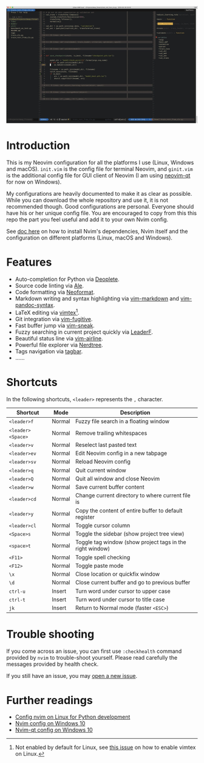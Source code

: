 <p align="center">
<img src="images/demo_look.jpg" width="600">
</p>

# Introduction

This is my Neovim configuration for all the platforms I use (Linux, Windows and
macOS). `init.vim` is the config file for terminal Neovim, and `ginit.vim` is
the additional config file for GUI client of Neovim (I am using
[neovim-qt](https://github.com/equalsraf/neovim-qt) for now on Windows).

My configurations are heavily documented to make it as clear as possible. While
you can download the whole repository and use it, it is not recommended though.
Good configurations are personal. Everyone should have his or her unique config
file. You are encouraged to copy from this this repo the part you feel useful
and add it to your own Nvim config.

See [doc here](docs/README.md) on how to install Nvim's dependencies, Nvim
itself and the configuration on different platforms (Linux, macOS and Windows).

# Features #

+ Auto-completion for Python via [Deoplete](https://github.com/Shougo/deoplete.nvim).
+ Source code linting via [Ale](https://github.com/dense-analysis/ale).
+ Code formatting via [Neoformat](https://github.com/sbdchd/neoformat).
+ Markdown writing and syntax highlighting via [vim-markdown](https://github.com/plasticboy/vim-markdown) and [vim-pandoc-syntax](https://github.com/vim-pandoc/vim-pandoc-syntax).
+ LaTeX editing via [vimtex](https://github.com/lervag/vimtex)[^1].
+ Git integration via [vim-fugitive](https://github.com/tpope/vim-fugitive).
+ Fast buffer jump via [vim-sneak](https://github.com/justinmk/vim-sneak).
+ Fuzzy searching in current project quickly via [LeaderF](https://github.com/Yggdroot/LeaderF).
+ Beautiful status line via [vim-airline](https://github.com/vim-airline/vim-airline).
+ Powerful file explorer via [Nerdtree](https://github.com/scrooloose/nerdtree).
+ Tags navigation via [tagbar](https://github.com/majutsushi/tagbar).
+ ......

# Shortcuts

In the following shortcuts, `<leader>` represents the `,` character.

| Shortcut          | Mode   | Description                                               |
|-------------------|--------|-----------------------------------------------------------|
| `<leader>f`       | Normal | Fuzzy file search in a floating window                    |
| `<leader><Space>` | Normal | Remove trailing whitespaces                               |
| `<leader>v`       | Normal | Reselect last pasted text                                 |
| `<leader>ev`      | Normal | Edit Neovim config in a new tabpage                       |
| `<leader>sv`      | Normal | Reload Neovim config                                      |
| `<leader>q`       | Normal | Quit current window                                       |
| `<leader>Q`       | Normal | Quit all window and close Neovim                          |
| `<leader>w`       | Normal | Save current buffer content                               |
| `<leader>cd`      | Normal | Change current directory to where current file is         |
| `<leader>y`       | Normal | Copy the content of entire buffer to default register     |
| `<leader>cl`      | Normal | Toggle cursor column                                      |
| `<Space>s`        | Normal | Toggle the sidebar (show project tree view)               |
| `<space>t`        | Normal | Toggle tag window (show project tags in the right window) |
| `<F11>`           | Normal | Toggle spell checking                                     |
| `<F12>`           | Normal | Toggle paste mode                                         |
| `\x`              | Normal | Close location or quickfix window                         |
| `\d`              | Normal | Close current buffer and go to previous buffer            |
| `ctrl-u`          | Insert | Turn word under cursor to upper case                      |
| `ctrl-t`          | Insert | Turn word under cursor to title case                      |
| `jk`              | Insert | Return to Normal mode (faster `<ESC>`)                    |


# Trouble shooting

If you come across an issue, you can first use `:checkhealth` command provided
by `nvim` to trouble-shoot yourself. Please read carefully the messages
provided by health check.

If you still have an issue, you may [open a new issue](https://github.com/jdhao/nvim-config/issues).

# Further readings

+ [Config nvim on Linux for Python development](https://jdhao.github.io/2018/12/24/centos_nvim_install_use_guide_en/)
+ [Nvim config on Windows 10](https://jdhao.github.io/2018/11/15/neovim_configuration_windows/)
+ [Nvim-qt config on Windows 10](https://jdhao.github.io/2019/01/17/nvim_qt_settings_on_windows/)

[^1]: Not enabled by default for Linux, see [this issue](https://github.com/jdhao/nvim-config/issues/4#issuecomment-617736636) on how to enable vimtex on Linux.
